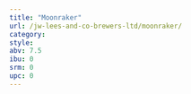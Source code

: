 ```yaml
---
title: "Moonraker"
url: /jw-lees-and-co-brewers-ltd/moonraker/
category: 
style: 
abv: 7.5
ibu: 0
srm: 0
upc: 0
---
```


